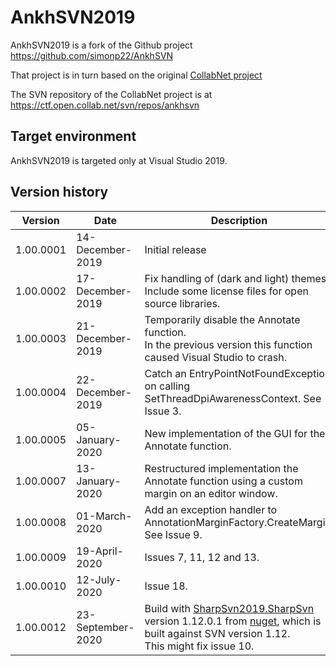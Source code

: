 # AnkhSVN2019

AnkhSVN2019 is a fork of the Github project  
https://github.com/simonp22/AnkhSVN

That project is in turn based on the original [CollabNet project](https://ankhsvn.open.collab.net/source/browse/ankhsvn/)

The SVN repository of the CollabNet project is at  
https://ctf.open.collab.net/svn/repos/ankhsvn

## Target environment

AnkhSVN2019 is targeted only at Visual Studio 2019.

## Version history

| Version       | Date              | Description
| ------------- | ----------------- | ----------------------- 
| 1.00.0001     | 14-December-2019  | Initial release
| 1.00.0002     | 17-December-2019  | Fix handling of (dark and light) themes.<br/>Include some license files for open source libraries. 
| 1.00.0003     | 21-December-2019  | Temporarily disable the Annotate function.<br/>In the previous version this function caused Visual Studio to crash.  
| 1.00.0004     | 22-December-2019  | Catch an EntryPointNotFoundException on calling SetThreadDpiAwarenessContext. See Issue 3.  
| 1.00.0005     | 05-January-2020   | New implementation of the GUI for the Annotate function.
| 1.00.0007     | 13-January-2020   | Restructured implementation the Annotate function using a custom margin on an editor window.
| 1.00.0008     | 01-March-2020     | Add an exception handler to AnnotationMarginFactory.CreateMargin. See Issue 9.
| 1.00.0009     | 19-April-2020     | Issues 7, 11, 12 and 13.
| 1.00.0010     | 12-July-2020      | Issue 18.
| 1.00.0012     | 23-September-2020 | Build with [SharpSvn2019.SharpSvn](https://github.com/PhilJollans/SharpSVN2019) version 1.12.0.1 from [nuget](https://www.nuget.org/packages/SharpSvn2019.SharpSvn/), which is built against SVN version 1.12.<br>This might fix issue 10.

